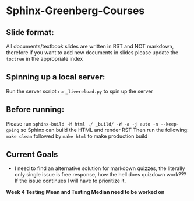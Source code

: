# Sphinx-Greenberg-Courses

## Slide format:
All documents/textbook slides are written in RST and NOT markdown, therefore if you want to add new documents in slides please update the `toctree` in the appropriate index

## Spinning up a local server:
Run the server script `run_livereload.py` to spin up the server

## Before running:
Please run `sphinx-build -M html ./ _build/ -W -a -j auto -n --keep-going` so Sphinx can build the HTML and render RST
Then run the following: `make clean` followed by `make html` to make production build

## Current Goals

- I need to find an alternative solution for markdown quizzes, the literally only single issue is free response, how the hell does quizdown work??? If the issue continues I will have to prioritize it.

**Week 4 Testing Mean and Testing Median need to be worked on**